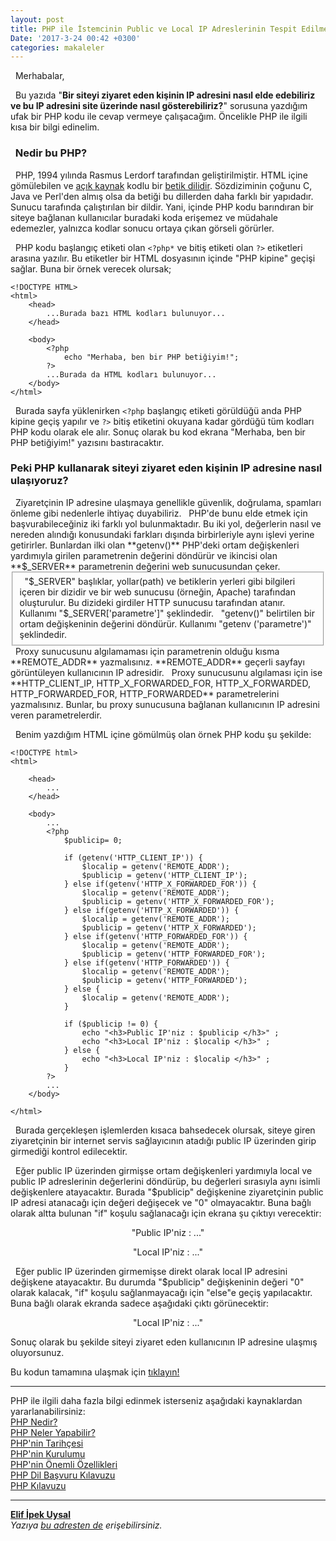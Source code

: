 ```yaml
---
layout: post
title: PHP ile İstemcinin Public ve Local IP Adreslerinin Tespit Edilmesi
Date: '2017-3-24 00:42 +0300'
categories: makaleler
---
```


&nbsp; Merhabalar,  
  
&nbsp; Bu yazıda "**Bir siteyi ziyaret eden kişinin IP adresini nasıl elde edebiliriz ve bu IP adresini site üzerinde nasıl gösterebiliriz?**" sorusuna yazdığım ufak bir PHP kodu ile cevap vermeye çalışacağım. Öncelikle PHP ile ilgili kısa bir bilgi edinelim.  
  
<h3> &nbsp; Nedir bu PHP? </h3>

&nbsp; PHP, 1994 yılında Rasmus Lerdorf tarafından geliştirilmiştir. HTML içine gömülebilen ve [açık kaynak](https://tr.wikipedia.org/wiki/A%C3%A7%C4%B1k_kaynak) kodlu bir [betik dilidir](https://tr.wikipedia.org/wiki/Betik_dili). Sözdiziminin çoğunu C, Java ve Perl'den almış olsa da betiği bu dillerden daha farklı bir yapıdadır. Sunucu tarafında çalıştırılan bir dildir. Yani, içinde PHP kodu barındıran bir siteye bağlanan kullanıcılar buradaki koda erişemez ve müdahale edemezler, yalnızca kodlar sonucu ortaya çıkan görseli görürler.    
  
  &nbsp;  PHP kodu başlangıç etiketi olan `<?php*` ve bitiş etiketi olan `?>` etiketleri arasına yazılır. Bu etiketler bir HTML dosyasının içinde "PHP kipine" geçişi sağlar. Buna bir örnek verecek olursak;  
  
```
<!DOCTYPE HTML>
<html>
    <head>
        ...Burada bazı HTML kodları bulunuyor...
    </head>

    <body>
        <?php 
            echo "Merhaba, ben bir PHP betiğiyim!";
        ?>
        ...Burada da HTML kodları bulunuyor...
    </body>
</html>

```
  
&nbsp; Burada sayfa yüklenirken `<?php` başlangıç etiketi görüldüğü anda PHP kipine geçiş yapılır ve `?>` bitiş etiketini okuyana kadar gördüğü tüm kodları PHP kodu olarak ele alır. Sonuç olarak bu kod ekrana "Merhaba, ben bir PHP betiğiyim!" yazısını bastıracaktır.  
  
<h3>Peki PHP kullanarak siteyi ziyaret eden kişinin IP adresine nasıl ulaşıyoruz?</h3>
&nbsp; Ziyaretçinin IP adresine ulaşmaya genellikle güvenlik, doğrulama, spamları önleme gibi nedenlerle ihtiyaç duyabiliriz.  
&nbsp; PHP'de bunu elde etmek için başvurabileceğiniz iki farklı yol bulunmaktadır. Bu iki yol, değerlerin nasıl ve nereden alındığı konusundaki farkları dışında birbirleriyle aynı işlevi yerine getirirler. Bunlardan ilki olan **getenv()** PHP'deki ortam değişkenleri yardımıyla girilen parametrenin değerini döndürür ve ikincisi olan **$_SERVER** parametrenin değerini web sunucusundan çeker.  
<fieldset>
&nbsp; "$_SERVER" başlıklar, yollar(path) ve betiklerin yerleri gibi bilgileri içeren bir dizidir ve bir web sunucusu (örneğin, Apache) tarafından oluşturulur. Bu dizideki girdiler HTTP sunucusu tarafından atanır. Kullanımı "$_SERVER['parametre']" şeklindedir.  
&nbsp; "getenv()" belirtilen bir ortam değişkeninin değerini döndürür. Kullanımı "getenv ('parametre')" şeklindedir.  
</fieldset>  
&nbsp; Proxy sunucusunu algılamaması için parametrenin olduğu kısma **REMOTE_ADDR** yazmalısınız. **REMOTE_ADDR** geçerli sayfayı görüntüleyen kullanıcının IP adresidir.  
&nbsp; Proxy sunucusunu algılaması için ise **HTTP_CLIENT_IP, HTTP_X_FORWARDED_FOR, HTTP_X_FORWARDED, HTTP_FORWARDED_FOR, HTTP_FORWARDED** parametrelerini yazmalısınız. Bunlar, bu proxy sunucusuna bağlanan kullanıcının IP adresini veren parametrelerdir.  
  
&nbsp; Benim yazdığım HTML içine gömülmüş olan örnek PHP kodu şu şekilde:  
```
<!DOCTYPE html>
<html>

    <head>
        ...
    </head>

    <body>
        ...
        <?php
            $publicip= 0;

            if (getenv('HTTP_CLIENT_IP')) {
                $localip = getenv('REMOTE_ADDR');
                $publicip = getenv('HTTP_CLIENT_IP'); 
            } else if(getenv('HTTP_X_FORWARDED_FOR')) {
                $localip = getenv('REMOTE_ADDR');
                $publicip = getenv('HTTP_X_FORWARDED_FOR');
            } else if(getenv('HTTP_X_FORWARDED')) {
                $localip = getenv('REMOTE_ADDR');
                $publicip = getenv('HTTP_X_FORWARDED');
            } else if(getenv('HTTP_FORWARDED_FOR')) {
                $localip = getenv('REMOTE_ADDR');
                $publicip = getenv('HTTP_FORWARDED_FOR');
            } else if(getenv('HTTP_FORWARDED')) {
                $localip = getenv('REMOTE_ADDR');
                $publicip = getenv('HTTP_FORWARDED');
            } else {
                $localip = getenv('REMOTE_ADDR');
            }
                
            if ($publicip != 0) {
                echo "<h3>Public IP'niz : $publicip </h3>" ;
                echo "<h3>Local IP'niz : $localip </h3>" ; 
            } else {
                echo "<h3>Local IP'niz : $localip </h3>" ;                    
            }
        ?>   
        ...   
    </body>

</html>
```
&nbsp; Burada gerçekleşen işlemlerden kısaca bahsedecek olursak, siteye giren ziyaretçinin bir internet servis sağlayıcının atadığı public IP üzerinden girip girmediği kontrol edilecektir.  
  
&nbsp; Eğer public IP üzerinden girmişse ortam değişkenleri yardımıyla local ve public IP adreslerinin değerlerini döndürüp, bu değerleri sırasıyla aynı isimli değişkenlere atayacaktır. Burada "$publicip" değişkenine ziyaretçinin public IP adresi atanacağı için değeri değişecek ve "0" olmayacaktır. Buna bağlı olarak altta bulunan "if" koşulu sağlanacağı için ekrana şu çıktıyı verecektir:  
<center>
    "Public IP'niz : ..."  <p></p>  
    "Local IP'niz : ..."  <p></p> 
</center>  
  
&nbsp; Eğer public IP üzerinden girmemişse direkt olarak local IP adresini değişkene atayacaktır. Bu durumda "$publicip" değişkeninin değeri "0" olarak kalacak, "if" koşulu sağlanmayacağı için "else"e geçiş yapılacaktır. Buna bağlı olarak ekranda sadece aşağıdaki çıktı görünecektir:    
<center>
    "Local IP'niz : ..."  <p></p>
</center>  

Sonuç olarak bu şekilde siteyi ziyaret eden kullanıcının IP adresine ulaşmış oluyorsunuz.  
  
Bu kodun tamamına ulaşmak için [tıklayın!](https://github.com/elifipekuysal/My-PHP-Codes/blob/master/publicandlocalip.php)
    
---    
      
PHP ile ilgili daha fazla bilgi edinmek isterseniz aşağıdaki kaynaklardan yararlanabilirsiniz:  
[PHP Nedir?](http://php.net/manual/tr/intro-whatis.php)  
[PHP Neler Yapabilir?](http://php.net/manual/tr/intro-whatcando.php)  
[PHP'nin Tarihçesi](http://php.net/manual/tr/history.php)  
[PHP'nin Kurulumu](http://php.net/manual/tr/install.php)  
[PHP'nin Önemli Özellikleri](http://php.net/manual/tr/funcref.php)  
[PHP Dil Başvuru Kılavuzu](http://php.net/manual/tr/langref.php)  
[PHP Kılavuzu](http://php.net/manual/tr/features.php)  
     
---   
  
**[Elif İpek Uysal](https://twitter.com/elifipekuysal)**  
*Yazıya [bu adresten de](https://elifipekuysal.github.io/php-ile-istemcinin-public-ve-local-ip-adreslerinin-tespit-edilmesi.html) erişebilirsiniz.*
